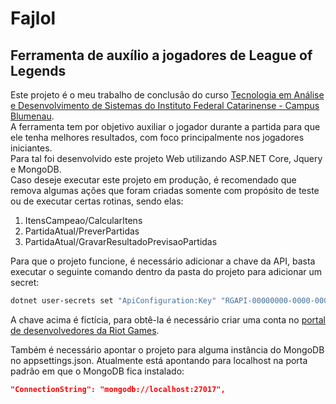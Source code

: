 # Fajlol
## Ferramenta de auxílio a jogadores de League of Legends

Este projeto é o meu trabalho de conclusão do curso [Tecnologia em Análise e Desenvolvimento de Sistemas do Instituto Federal Catarinense - Campus Blumenau](http://blumenau.ifc.edu.br/tads/).  
A ferramenta tem por objetivo auxiliar o jogador durante a partida para que ele tenha melhores resultados, com foco principalmente nos jogadores iniciantes.  
Para tal foi desenvolvido este projeto Web utilizando ASP.NET Core, Jquery e MongoDB.  
Caso deseje executar este projeto em produção, é recomendado que remova algumas ações que foram criadas somente com propósito de teste ou de executar certas rotinas, sendo elas:  
1. ItensCampeao/CalcularItens
2. PartidaAtual/PreverPartidas
3. PartidaAtual/GravarResultadoPrevisaoPartidas

Para que o projeto funcione, é necessário adicionar a chave da API, basta executar o seguinte comando dentro da pasta do projeto para adicionar um secret:  
```bash
dotnet user-secrets set "ApiConfiguration:Key" "RGAPI-00000000-0000-0000-0000-000000000000"
```
A chave acima é fictícia, para obtê-la é necessário criar uma conta no [portal de desenvolvedores da Riot Games](https://developer.riotgames.com/).  

Também é necessário apontar o projeto para alguma instância do MongoDB no appsettings.json. Atualmente está apontando para localhost na porta padrão em que o MongoDB fica instalado:
```Json
"ConnectionString": "mongodb://localhost:27017",
```
